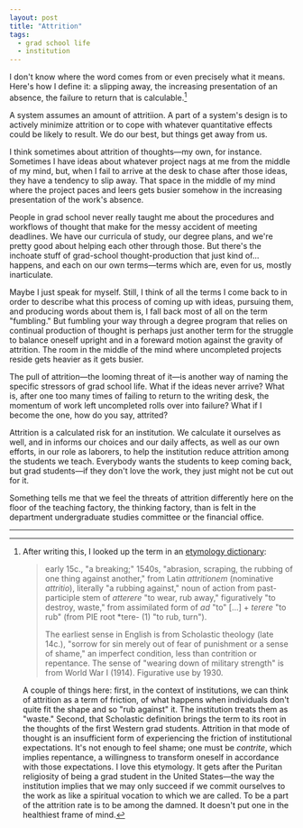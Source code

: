 ```yaml
---
layout: post
title: "Attrition"
tags:
  - grad school life
  - institution
---
```


I don't know where the word comes from or even precisely what it means. Here's how I define it: a slipping away, the increasing presentation of an absence, the failure to return that is calculable.[^1]

A system assumes an amount of attritiion. A part of a system's design is to actively minimize attrition or to cope with whatever quantitative effects could be likely to result. We do our best, but things get away from us.

I think sometimes about attrition of thoughts—my own, for instance. Sometimes I have ideas about whatever project nags at me from the middle of my mind, but, when I fail to arrive at the desk to chase after those ideas, they have a tendency to slip away. That space in the middle of my mind where the project paces and leers gets busier somehow in the increasing presentation of the work's absence.

People in grad school never really taught me about the procedures and workflows of thought that make for the messy accident of meeting deadlines. We have our curricula of study, our degree plans, and we're pretty good about helping each other through those. But there's the inchoate stuff of grad-school thought-production that just kind of... happens, and each on our own terms—terms which are, even for us, mostly inarticulate.

Maybe I just speak for myself. Still, I think of all the terms I come back to in order to describe what this process of coming up with ideas, pursuing them, and producing words about them is, I fall back most of all on the term "fumbling." But fumbling your way through a degree program that relies on continual production of thought is perhaps just another term for the struggle to balance oneself upright and in a foreward motion against the gravity of attrition. The room in the middle of the mind where uncompleted projects reside gets heavier as it gets busier.

The pull of attrition—the looming threat of it—is another way of naming the specific stressors of grad school life. What if the ideas never arrive? What is, after one too many times of failing to return to the writing desk, the momentum of work left uncompleted rolls over into failure? What if I become the one, how do you say, attrited?

Attrition is a calculated risk for an institution. We calculate it ourselves as well, and in informs our choices and our daily affects, as well as our own efforts, in our role as laborers, to help the institution reduce attrition among the students we teach. Everybody wants the students to keep coming back, but grad students—if they don't love the work, they just might not be cut out for it.

Something tells me that we feel the threats of attrition differently here on the floor of the teaching factory, the thinking factory, than is felt in the department undergraduate studies committee or the financial office.

***

[^1]: After writing this, I looked up the term in an [etymology dictionary](https://www.etymonline.com/search?q=attrition):

	> early 15c., "a breaking;" 1540s, "abrasion, scraping, the rubbing of one thing against another," from Latin *attritionem* (nominative *attritio*), literally "a rubbing against," noun of action from past-participle stem of *atterere* "to wear, rub away," figuratively "to destroy, waste," from assimilated form of *ad* "to" \[...\] + *terere* "to rub" (from PIE root \*tere- (1) "to rub, turn").
	> 
	> The earliest sense in English is from Scholastic theology (late 14c.), "sorrow for sin merely out of fear of punishment or a sense of shame," an imperfect condition, less than contrition or repentance. The sense of "wearing down of military strength" is from World War I (1914). Figurative use by 1930.

    A couple of things here: first, in the context of institutions, we can think of attrition as a term of friction, of what happens when individuals don't quite fit the shape and so "rub against" it. The institution treats them as "waste." Second, that Scholastic definition brings the term to its root in the thoughts of the first Western grad students. Attrition in that mode of thought is an insufficient form of experiencing the friction of institutional expectations. It's not enough to feel shame; one must be *contrite*, which implies repentance, a willingness to transform oneself in accordance with those expectations. I love this etymology. It gets after the Puritan religiosity of being a grad student in the United States—the way the institution implies that we may only succeed if we commit ourselves to the work as like a spiritual vocation to which we are called. To be a part of the attrition rate is to be among the damned. It doesn't put one in the healthiest frame of mind.